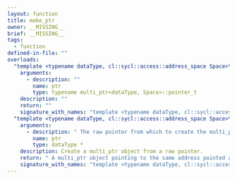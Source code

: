 ```yaml
---
layout: function
title: make_ptr
owner: __MISSING__
brief: __MISSING__
tags:
  - function
defined-in-file: ""
overloads:
  "template <typename dataType, cl::sycl::access::address_space Space>\nmulti_ptr<dataType, Space> make_ptr(typename multi_ptr<dataType, Space>::pointer_t)":
    arguments:
      - description: ""
        name: ptr
        type: typename multi_ptr<dataType, Space>::pointer_t
    description: ""
    return: ""
    signature_with_names: "template <typename dataType, cl::sycl::access::address_space Space>\nmulti_ptr<dataType, Space> make_ptr(typename multi_ptr<dataType, Space>::pointer_t ptr)"
  "template <typename dataType, cl::sycl::access::address_space Space>\ntypename std::enable_if<!std::is_same<typename multi_ptr<dataType, Space>::pointer_t, dataType *>::value, multi_ptr<dataType, Space>>::type make_ptr(dataType *)":
    arguments:
      - description: " The raw pointer from which to create the multi_ptr."
        name: ptr
        type: dataType *
    description: Create a multi_ptr object from a raw pointer.
    return: " A multi_ptr object pointing to the same address pointed as by ptr."
    signature_with_names: "template <typename dataType, cl::sycl::access::address_space Space>\ntypename std::enable_if<!std::is_same<typename multi_ptr<dataType, Space>::pointer_t, dataType *>::value, multi_ptr<dataType, Space>>::type make_ptr(dataType * ptr)"
---
```

